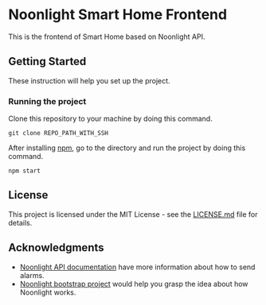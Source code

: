 # Noonlight Smart Home Frontend

This is the frontend of Smart Home based on Noonlight API.

## Getting Started

These instruction will help you set up the project.

### Running the project

Clone this repository to your machine by doing this command.

```
git clone REPO_PATH_WITH_SSH
```

After installing [npm](https://www.npmjs.com/), go to the directory and run the project by doing this command.

```
npm start
```

## License

This project is licensed under the MIT License - see the [LICENSE.md](LICENSE.md) file for details.

## Acknowledgments

* [Noonlight API documentation](https://docs.noonlight.com/reference) have more information about how to send alarms.
* [Noonlight bootstrap project](https://github.com/SafeTrek/safetrek-node-bootstrap) would help you grasp the idea about how Noonlight works.
